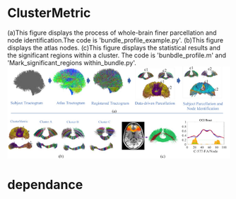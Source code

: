 # ClusterMetric
(a)This figure displays the process of whole-brain finer parcellation and node identification.The code is 'bundle_profile_example.py'.
(b)This figure displays the atlas nodes.
(c)This figure displays the statistical results and the significant regions within  a cluster. The code is 'bunbdle_profile.m'  and 'Mark_significant_regions within_bundle.py'. 
![image](https://github.com/A203-IPIS/ClusterMetric/blob/main/bundle%20profile.png)
# dependance
